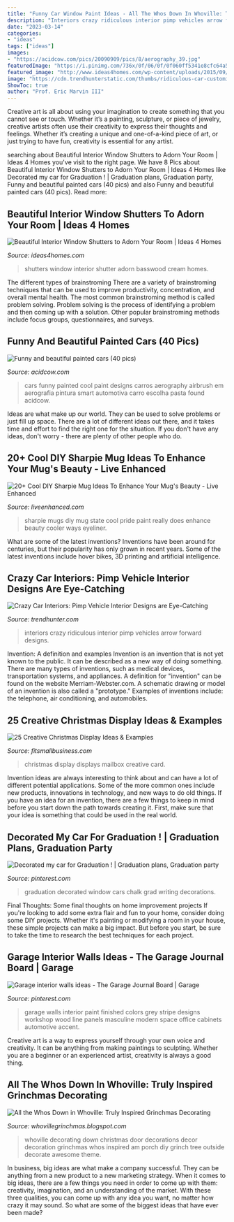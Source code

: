 ```yaml
---
title: "Funny Car Window Paint Ideas - All The Whos Down In Whoville: Truly Inspired Grinchmas Decorating"
description: "Interiors crazy ridiculous interior pimp vehicles arrow forward designs"
date: "2023-03-14"
categories:
- "ideas"
tags: ["ideas"]
images:
- "https://acidcow.com/pics/20090909/pics/8/aerography_39.jpg"
featuredImage: "https://i.pinimg.com/736x/0f/06/0f/0f060ff5341e8cfc64a50e85f2894d62--do-want-need-to.jpg"
featured_image: "http://www.ideas4homes.com/wp-content/uploads/2015/09/Splendid-White-Models-for-Interior-Window-Shutters-Design-Suited-to-Cream-Painted-Wall.jpg"
image: "https://cdn.trendhunterstatic.com/thumbs/ridiculous-car-customizations.jpeg"
ShowToc: true
author: "Prof. Eric Marvin III"
---
```



Creative art is all about using your imagination to create something that you cannot see or touch. Whether it’s a painting, sculpture, or piece of jewelry, creative artists often use their creativity to express their thoughts and feelings. Whether it’s creating a unique and one-of-a-kind piece of art, or just trying to have fun, creativity is essential for any artist.

	

		
searching about Beautiful Interior Window Shutters to Adorn Your Room | Ideas 4 Homes you've visit to the right page. We have 8 Pics about Beautiful Interior Window Shutters to Adorn Your Room | Ideas 4 Homes like Decorated my car for Graduation ! | Graduation plans, Graduation party, Funny and beautiful painted cars (40 pics) and also Funny and beautiful painted cars (40 pics). Read more:
		
    
## Beautiful Interior Window Shutters To Adorn Your Room | Ideas 4 Homes

<img loading=lazy src="http://www.ideas4homes.com/wp-content/uploads/2015/09/Splendid-White-Models-for-Interior-Window-Shutters-Design-Suited-to-Cream-Painted-Wall.jpg" onerror="this.onerror=null;this.src='https://tse4.mm.bing.net/th?id=OIP._eosxhkvu-UJlCRjKTMDzwHaFj&amp;pid=15.1';" alt="Beautiful Interior Window Shutters to Adorn Your Room | Ideas 4 Homes">

_Source: ideas4homes.com_

>shutters window interior shutter adorn basswood cream homes. 

	

The different types of brainstroming
There are a variety of brainstroming techniques that can be used to improve productivity, concentration, and overall mental health. The most common brainstroming method is called problem solving. Problem solving is the process of identifying a problem and then coming up with a solution. Other popular brainstroming methods include focus groups, questionnaires, and surveys.

    
## Funny And Beautiful Painted Cars (40 Pics)

<img loading=lazy src="https://acidcow.com/pics/20090909/pics/8/aerography_39.jpg" onerror="this.onerror=null;this.src='https://tse3.mm.bing.net/th?id=OIP.LNw1A2aBskxZfU4njsGtiwHaEd&amp;pid=15.1';" alt="Funny and beautiful painted cars (40 pics)">

_Source: acidcow.com_

>cars funny painted cool paint designs carros aerography airbrush em aerografia pintura smart automotiva carro escolha pasta found acidcow. 

	

Ideas are what make up our world. They can be used to solve problems or just fill up space. There are a lot of different ideas out there, and it takes time and effort to find the right one for the situation. If you don't have any ideas, don't worry - there are plenty of other people who do.

    
## 20+ Cool DIY Sharpie Mug Ideas To Enhance Your Mug&#039;s Beauty - Live Enhanced

<img loading=lazy src="http://www.liveenhanced.com/wp-content/uploads/2018/01/DIY-sharpie-mugs-ideas-4.jpg" onerror="this.onerror=null;this.src='https://tse4.mm.bing.net/th?id=OIP.kjdsgQPfivFYqk4wjdNLEQHaEp&amp;pid=15.1';" alt="20+ Cool DIY Sharpie Mug Ideas To Enhance Your Mug&#039;s Beauty - Live Enhanced">

_Source: liveenhanced.com_

>sharpie mugs diy mug state cool pride paint really does enhance beauty cooler ways eyeliner. 

	

What are some of the latest inventions?
Inventions have been around for centuries, but their popularity has only grown in recent years. Some of the latest inventions include hover bikes, 3D printing and artificial intelligence.

    
## Crazy Car Interiors: Pimp Vehicle Interior Designs Are Eye-Catching

<img loading=lazy src="https://cdn.trendhunterstatic.com/thumbs/ridiculous-car-customizations.jpeg" onerror="this.onerror=null;this.src='https://tse2.mm.bing.net/th?id=OIP.HJ2nngh94hKzH9pargXOFQHaE_&amp;pid=15.1';" alt="Crazy Car Interiors: Pimp Vehicle Interior Designs are Eye-Catching">

_Source: trendhunter.com_

>interiors crazy ridiculous interior pimp vehicles arrow forward designs. 

	

Invention: A definition and examples
Invention is an invention that is not yet known to the public. It can be described as a new way of doing something. There are many types of inventions, such as medical devices, transportation systems, and appliances. 
A definition for "invention" can be found on the website Merriam-Webster.com. A schematic drawing or model of an invention is also called a "prototype." 
Examples of inventions include: the telephone, air conditioning, and automobiles.

    
## 25 Creative Christmas Display Ideas &amp; Examples

<img loading=lazy src="https://fitsmallbusiness.com/wp-content/uploads/2016/11/christmas-card-mailbox-display.jpg" onerror="this.onerror=null;this.src='https://tse3.mm.bing.net/th?id=OIP.SYcbptca7yOm-tVZa2t7_AHaJ6&amp;pid=15.1';" alt="25 Creative Christmas Display Ideas &amp; Examples">

_Source: fitsmallbusiness.com_

>christmas display displays mailbox creative card. 

	

Invention ideas are always interesting to think about and can have a lot of different potential applications. Some of the more common ones include new products, innovations in technology, and new ways to do old things. If you have an idea for an invention, there are a few things to keep in mind before you start down the path towards creating it. First, make sure that your idea is something that could be used in the real world.

    
## Decorated My Car For Graduation ! | Graduation Plans, Graduation Party

<img loading=lazy src="https://i.pinimg.com/736x/0f/06/0f/0f060ff5341e8cfc64a50e85f2894d62--do-want-need-to.jpg" onerror="this.onerror=null;this.src='https://tse4.mm.bing.net/th?id=OIP.E1nOtC66ded_3eAxjLM87gD6D6&amp;pid=15.1';" alt="Decorated my car for Graduation ! | Graduation plans, Graduation party">

_Source: pinterest.com_

>graduation decorated window cars chalk grad writing decorations. 

	

Final Thoughts: Some final thoughts on home improvement projects
If you're looking to add some extra flair and fun to your home, consider doing some DIY projects. Whether it's painting or modifying a room in your house, these simple projects can make a big impact. But before you start, be sure to take the time to research the best techniques for each project.

    
## Garage Interior Walls Ideas - The Garage Journal Board | Garage

<img loading=lazy src="https://i.pinimg.com/736x/fc/5b/3c/fc5b3c746986fd3ce49741b0e6b3377c--garage-interior-interior-walls.jpg" onerror="this.onerror=null;this.src='https://tse1.mm.bing.net/th?id=OIP.YH6A2syDExuC-O3xo6gHygHaFj&amp;pid=15.1';" alt="Garage interior walls ideas - The Garage Journal Board | Garage">

_Source: pinterest.com_

>garage walls interior paint finished colors grey stripe designs workshop wood line panels masculine modern space office cabinets automotive accent. 

	

Creative art is a way to express yourself through your own voice and creativity. It can be anything from making paintings to sculpting. Whether you are a beginner or an experienced artist, creativity is always a good thing.

    
## All The Whos Down In Whoville: Truly Inspired Grinchmas Decorating

<img loading=lazy src="http://3.bp.blogspot.com/-hPSRzUhuFkM/UNHOEGMVG-I/AAAAAAAAA0Q/RVQG2HP5XDI/s640/105130972522093832_YnhsE4zU_c.jpg" onerror="this.onerror=null;this.src='https://tse2.mm.bing.net/th?id=OIP.E-jsKordHWDcOBRf3YXI1gHaJ4&amp;pid=15.1';" alt="All the Whos Down in Whoville: Truly Inspired Grinchmas Decorating">

_Source: whovillegrinchmas.blogspot.com_

>whoville decorating down christmas door decorations decor decoration grinchmas whos inspired am porch diy grinch tree outside decorate awesome theme. 

	

In business, big ideas are what make a company successful. They can be anything from a new product to a new marketing strategy. When it comes to big ideas, there are a few things you need in order to come up with them: creativity, imagination, and an understanding of the market. With these three qualities, you can come up with any idea you want, no matter how crazy it may sound. So what are some of the biggest ideas that have ever been made?


